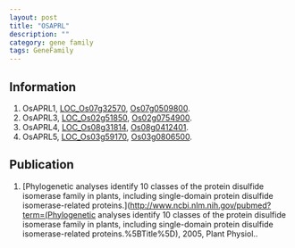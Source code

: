 ```yaml
---
layout: post
title: "OSAPRL"
description: ""
category: gene family
tags: GeneFamily
---
```


## Information
1. OsAPRL1, [LOC_Os07g32570](http://rice.plantbiology.msu.edu/cgi-bin/ORF_infopage.cgi?orf=LOC_Os07g32570), [Os07g0509800](http://rapdb.dna.affrc.go.jp/viewer/gbrowse_details/irgsp1?name=Os07g0509800).
2. OsAPRL3, [LOC_Os02g51850](http://rice.plantbiology.msu.edu/cgi-bin/ORF_infopage.cgi?orf=LOC_Os02g51850), [Os02g0754900](http://rapdb.dna.affrc.go.jp/viewer/gbrowse_details/irgsp1?name=Os02g0754900).
3. OsAPRL4, [LOC_Os08g31814](http://rice.plantbiology.msu.edu/cgi-bin/ORF_infopage.cgi?orf=LOC_Os08g31814), [Os08g0412401](http://rapdb.dna.affrc.go.jp/viewer/gbrowse_details/irgsp1?name=Os08g0412401).
4. OsAPRL5, [LOC_Os03g59170](http://rice.plantbiology.msu.edu/cgi-bin/ORF_infopage.cgi?orf=LOC_Os03g59170), [Os03g0806500](http://rapdb.dna.affrc.go.jp/viewer/gbrowse_details/irgsp1?name=Os03g0806500).

## Publication
1. [Phylogenetic analyses identify 10 classes of the protein disulfide isomerase family in plants, including single-domain protein disulfide isomerase-related proteins.](http://www.ncbi.nlm.nih.gov/pubmed?term=(Phylogenetic analyses identify 10 classes of the protein disulfide isomerase family in plants, including single-domain protein disulfide isomerase-related proteins.%5BTitle%5D), 2005, Plant Physiol..


